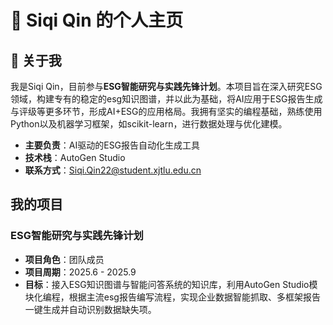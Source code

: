   # 👋 Siqi Qin 的个人主页
## 🌱 关于我
我是Siqi Qin，目前参与**ESG智能研究与实践先锋计划**。本项目旨在深入研究ESG领域，构建专有的稳定的esg知识图谱，并以此为基础，将AI应用于ESG报告生成与评级等更多环节，形成AI+ESG的应用格局。我拥有坚实的编程基础，熟练使用Python以及机器学习框架，如scikit-learn，进行数据处理与优化建模。
- **主要负责**：AI驱动的ESG报告自动化生成工具 
- **技术栈**：AutoGen Studio
- **联系方式**：Siqi.Qin22@student.xjtlu.edu.cn

## 我的项目
### ESG智能研究与实践先锋计划
- **项目角色**：团队成员
- **项目周期**：2025.6 - 2025.9
- **目标**：接入ESG知识图谱与智能问答系统的知识库，利用AutoGen Studio模块化编程，根据主流esg报告编写流程，实现企业数据智能抓取、多框架报告一键生成并自动识别数据缺失项。


  
<!--
**SiqiQin-ww/SiqiQin-ww** is a ✨ _special_ ✨ repository because its `README.md` (this file) appears on your GitHub profile.
